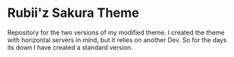 # Rubii'z Sakura Theme


Repository for the two versions of my modified theme.
I created the theme with horizontal servers in mind, but it relies on another Dev.
So for the days its down I have created a standard version.
